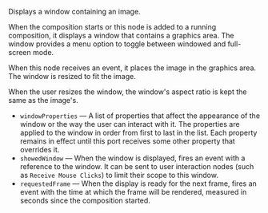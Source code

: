 Displays a window containing an image.

When the composition starts or this node is added to a running composition, it displays a window that contains a graphics area. The window provides a menu option to toggle between windowed and full-screen mode.

When this node receives an event, it places the image in the graphics area. The window is resized to fit the image.

When the user resizes the window, the window's aspect ratio is kept the same as the image's.

   - `windowProperties` — A list of properties that affect the appearance of the window or the way the user can interact with it. The properties are applied to the window in order from first to last in the list. Each property remains in effect until this port receives some other property that overrides it. 
   - `showedWindow` — When the window is displayed, fires an event with a reference to the window. It can be sent to user interaction nodes (such as `Receive Mouse Clicks`) to limit their scope to this window. 
   - `requestedFrame` — When the display is ready for the next frame, fires an event with the time at which the frame will be rendered, measured in seconds since the composition started.

